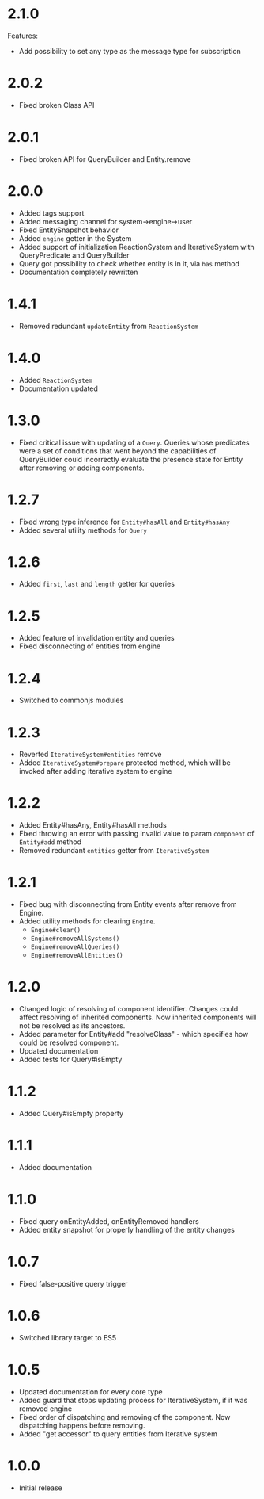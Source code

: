 # 2.1.0
Features:
- Add possibility to set any type as the message type for subscription

# 2.0.2
- Fixed broken Class API

# 2.0.1
- Fixed broken API for QueryBuilder and Entity.remove

# 2.0.0
- Added tags support
- Added messaging channel for system->engine->user
- Fixed EntitySnapshot behavior
- Added `engine` getter in the System
- Added support of initialization ReactionSystem and IterativeSystem with QueryPredicate and QueryBuilder
- Query got possibility to check whether entity is in it, via `has` method
- Documentation completely rewritten

# 1.4.1

- Removed redundant `updateEntity` from `ReactionSystem`

# 1.4.0

- Added `ReactionSystem`
- Documentation updated

# 1.3.0

- Fixed critical issue with updating of a `Query`. Queries whose predicates were a set of conditions that went beyond the capabilities of QueryBuilder could incorrectly evaluate the presence state for Entity after removing or adding components.   

# 1.2.7

- Fixed wrong type inference for `Entity#hasAll` and `Entity#hasAny`
- Added several utility methods for `Query`

# 1.2.6

- Added `first`, `last` and `length` getter for queries

# 1.2.5

- Added feature of invalidation entity and queries
- Fixed disconnecting of entities from engine

# 1.2.4

- Switched to commonjs modules

# 1.2.3

- Reverted `IterativeSystem#entities` remove
- Added `IterativeSystem#prepare` protected method, which will be invoked after adding iterative system to engine

# 1.2.2

- Added Entity#hasAny, Entity#hasAll methods
- Fixed throwing an error with passing invalid value to param `component` of `Entity#add` method
- Removed redundant `entities` getter from `IterativeSystem`

# 1.2.1

- Fixed bug with disconnecting from Entity events after remove from Engine. 
- Added utility methods for clearing `Engine`. 
  - `Engine#clear()`
  - `Engine#removeAllSystems()`
  - `Engine#removeAllQueries()`
  - `Engine#removeAllEntities()`

# 1.2.0
- Changed logic of resolving of component identifier. Changes could affect resolving of inherited components. Now inherited components will not be resolved as its ancestors.
- Added parameter for Entity#add "resolveClass" - which specifies how could be resolved component.
- Updated documentation
- Added tests for Query#isEmpty 

# 1.1.2
- Added Query#isEmpty property

# 1.1.1
- Added documentation

# 1.1.0
- Fixed query onEntityAdded, onEntityRemoved handlers
- Added entity snapshot for properly handling of the entity changes

# 1.0.7
- Fixed false-positive query trigger

# 1.0.6
- Switched library target to ES5

# 1.0.5
- Updated documentation for every core type
- Added guard that stops updating process for IterativeSystem, if it was removed engine
- Fixed order of dispatching and removing of the component. Now dispatching happens before removing.
- Added "get accessor" to query entities from Iterative system 

# 1.0.0
- Initial release

